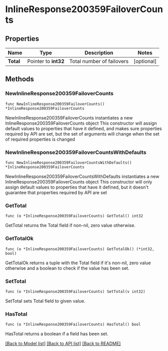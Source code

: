 # InlineResponse200359FailoverCounts

## Properties

Name | Type | Description | Notes
------------ | ------------- | ------------- | -------------
**Total** | Pointer to **int32** | Total number of failovers | [optional] 

## Methods

### NewInlineResponse200359FailoverCounts

`func NewInlineResponse200359FailoverCounts() *InlineResponse200359FailoverCounts`

NewInlineResponse200359FailoverCounts instantiates a new InlineResponse200359FailoverCounts object
This constructor will assign default values to properties that have it defined,
and makes sure properties required by API are set, but the set of arguments
will change when the set of required properties is changed

### NewInlineResponse200359FailoverCountsWithDefaults

`func NewInlineResponse200359FailoverCountsWithDefaults() *InlineResponse200359FailoverCounts`

NewInlineResponse200359FailoverCountsWithDefaults instantiates a new InlineResponse200359FailoverCounts object
This constructor will only assign default values to properties that have it defined,
but it doesn't guarantee that properties required by API are set

### GetTotal

`func (o *InlineResponse200359FailoverCounts) GetTotal() int32`

GetTotal returns the Total field if non-nil, zero value otherwise.

### GetTotalOk

`func (o *InlineResponse200359FailoverCounts) GetTotalOk() (*int32, bool)`

GetTotalOk returns a tuple with the Total field if it's non-nil, zero value otherwise
and a boolean to check if the value has been set.

### SetTotal

`func (o *InlineResponse200359FailoverCounts) SetTotal(v int32)`

SetTotal sets Total field to given value.

### HasTotal

`func (o *InlineResponse200359FailoverCounts) HasTotal() bool`

HasTotal returns a boolean if a field has been set.


[[Back to Model list]](../README.md#documentation-for-models) [[Back to API list]](../README.md#documentation-for-api-endpoints) [[Back to README]](../README.md)



